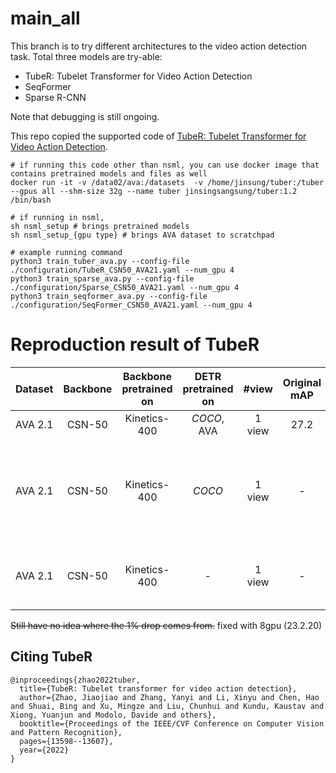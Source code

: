 # main_all

This branch is to try different architectures to the video action detection task.
Total three models are try-able:
- TubeR: Tubelet Transformer for Video Action Detection
- SeqFormer
- Sparse R-CNN

Note that debugging is still ongoing.

This repo copied the supported code of [TubeR: Tubelet Transformer for Video Action Detection](https://openaccess.thecvf.com/content/CVPR2022/papers/Zhao_TubeR_Tubelet_Transformer_for_Video_Action_Detection_CVPR_2022_paper.pdf). 

```
# if running this code other than nsml, you can use docker image that contains pretrained models and files as well
docker run -it -v /data02/ava:/datasets  -v /home/jinsung/tuber:/tuber --gpus all --shm-size 32g --name tuber jinsingsangsung/tuber:1.2 /bin/bash 

# if running in nsml,
sh nsml_setup # brings pretrained models
sh nsml_setup_{gpu type} # brings AVA dataset to scratchpad

# example running command
python3 train_tuber_ava.py --config-file ./configuration/TubeR_CSN50_AVA21.yaml --num_gpu 4
python3 train_sparse_ava.py --config-file ./configuration/Sparse_CSN50_AVA21.yaml --num_gpu 4
python3 train_seqformer_ava.py --config-file ./configuration/SeqFormer_CSN50_AVA21.yaml --num_gpu 4
```
# Reproduction result of TubeR

| Dataset | Backbone | Backbone pretrained on | DETR pretrained on | #view | Original mAP | Reproduced mAP | config |
| :---: | :---: | :-----: | :-----: |  :---: | :----: | :---: | :---: |
| AVA 2.1 | CSN-50 | Kinetics-400 | *COCO*, AVA | 1 view | 27.2 |  **27.1** | [config](configuration/TubeR_CSN50_AVA21.yaml) |
| AVA 2.1 | CSN-50 | Kinetics-400 | *COCO* | 1 view | - | 0.0013 | changed the DETR weight to that of the original repo|
| AVA 2.1 | CSN-50 | Kinetics-400 | - | 1 view | - | 0.0017 | 30 epochs, changed lr to 2e-5|

~~Still have no idea where the 1% drop comes from.~~ fixed with 8gpu (23.2.20)

## Citing TubeR
```
@inproceedings{zhao2022tuber,
  title={TubeR: Tubelet transformer for video action detection},
  author={Zhao, Jiaojiao and Zhang, Yanyi and Li, Xinyu and Chen, Hao and Shuai, Bing and Xu, Mingze and Liu, Chunhui and Kundu, Kaustav and Xiong, Yuanjun and Modolo, Davide and others},
  booktitle={Proceedings of the IEEE/CVF Conference on Computer Vision and Pattern Recognition},
  pages={13598--13607},
  year={2022}
}
```
